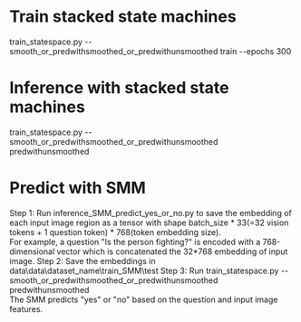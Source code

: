 # Train stacked state machines 
train_statespace.py --smooth_or_predwithsmoothed_or_predwithunsmoothed train --epochs 300 

# Inference with stacked state machines 
train_statespace.py --smooth_or_predwithsmoothed_or_predwithunsmoothed predwithunsmoothed 

# Predict with SMM 
Step 1: Run inference_SMM_predict_yes_or_no.py to save the embedding of each input image region as a tensor with shape batch_size * 33(=32 vision tokens + 1 question token) * 768(token embedding size). <br>
For example, a question "Is the person fighting?" is encoded with a 768-dimensional vector which is concatenated the 32*768 embedding of input image. 
Step 2: Save the embeddings in data\data\dataset_name\train_SMM\test 
Step 3: Run train_statespace.py --smooth_or_predwithsmoothed_or_predwithunsmoothed predwithunsmoothed   <br>
The SMM predicts "yes" or "no" based on the question and input image features. 


